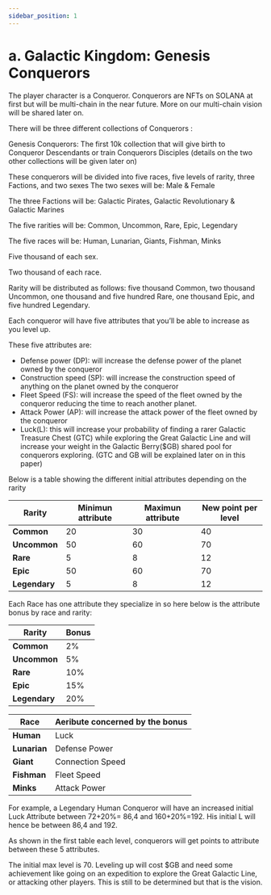 ```yaml
---
sidebar_position: 1
---
```


# a. Galactic Kingdom: Genesis Conquerors

The player character is a Conqueror. Conquerors are NFTs on SOLANA at first but will be multi-chain in the near future. More on our multi-chain vision will be shared later on.

There will be three different collections of Conquerors : 

Genesis Conquerors: The first 10k collection that will give birth to Conqueror Descendants or train Conquerors Disciples (details on the two other collections will be given later on)

These conquerors will be divided into five races, five levels of rarity, three Factions, and two sexes 
The two sexes will be: Male & Female

The three Factions will be: Galactic Pirates, Galactic Revolutionary & Galactic Marines

The five rarities will be: Common, Uncommon, Rare, Epic, Legendary

The five races will be: Human, Lunarian, Giants, Fishman, Minks

Five thousand of each sex.

Two thousand of each race.

Rarity will be distributed as follows: five thousand Common, two thousand Uncommon, one thousand and five hundred Rare, one thousand Epic, and five hundred Legendary.

Each conqueror will have five attributes that you’ll be able to increase as you level up.

These five attributes are:

<ul>
    <li>
        Defense power (DP): will increase the defense power of the planet owned by the conqueror
    </li>
    <li>
        Construction speed (SP): will increase the construction speed of anything on the planet owned by the conqueror
    </li>
    <li>
        Fleet Speed (FS): will increase the speed of the fleet owned by the conqueror reducing the time to reach another planet.
    </li>
    <li>
        Attack Power (AP): will increase the attack power of the fleet owned by the conqueror
    </li>
    <li>
        Luck(L): this will increase your probability of finding a rarer Galactic Treasure Chest (GTC) while exploring the Great Galactic Line and will increase your weight in the Galactic Berry($GB) shared pool for conquerors exploring. (GTC and GB will be explained later on in this paper)
    </li>
</ul>

Below is a table showing the different initial attributes depending on the rarity

| Rarity        | Minimun attribute | Maximun attribute | New point per level |
| ------------- | ----------------- | ----------------- | ------------------- |
| **Common**    | 20                | 30                | 40                  |
| **Uncommon**  | 50                | 60                | 70                  |
| **Rare**      | 5                 | 8                 | 12                  |
| **Epic**      | 50                | 60                | 70                  |
| **Legendary** | 5                 | 8                 | 12                  |

Each Race has one attribute they specialize in so here below is the attribute bonus by race and rarity:

| Rarity        | Bonus |
| ------------- | ----- |
| **Common**    | 2%    |
| **Uncommon**  | 5%    |
| **Rare**      | 10%   |
| **Epic**      | 15%   |
| **Legendary** | 20%   |

| Race         | Aeribute concerned by the bonus |
| ------------ | ------------------------------- |
| **Human**    | Luck                            |
| **Lunarian** | Defense Power                   |
| **Giant**    | Connection Speed                |
| **Fishman**  | Fleet Speed                     |
| **Minks**    | Attack Power                    |

For example, a Legendary Human Conqueror will have an increased initial Luck Attribute between 72+20%= 86,4 and 160+20%=192. His initial L will hence be between 86,4 and 192.

As shown in the first table each level, conquerors will get points to attribute between these 5 attributes.

The initial max level is 70. Leveling up will cost $GB and need some achievement like going on an expedition to explore the Great Galactic Line, or attacking other players. This is still to be determined but that is the vision. 
